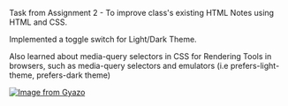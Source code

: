 Task from Assignment 2 - To improve class's existing HTML Notes using HTML and CSS.

Implemented a toggle switch for Light/Dark Theme.

Also learned about media-query selectors in CSS for Rendering Tools in browsers, such as media-query selectors and emulators (i.e prefers-light-theme, prefers-dark theme)

[![Image from Gyazo](https://i.gyazo.com/ed330fbef346b842d129256a0b17f667.gif)](https://gyazo.com/ed330fbef346b842d129256a0b17f667)
